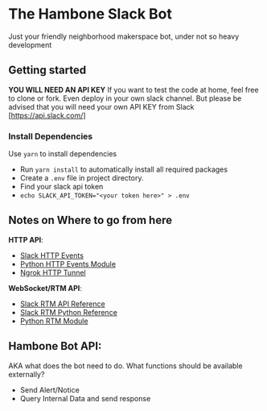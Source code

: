 # The Hambone Slack Bot
Just your friendly neighborhood makerspace bot, under not so heavy development

## Getting started
**YOU WILL NEED AN API KEY**
If you want to test the code at home, feel free to clone or fork. Even deploy in your own slack channel. But please be advised that you will need your own API KEY from Slack [https://api.slack.com/]

### Install Dependencies
Use `yarn` to install dependencies 
+ Run `yarn install` to automatically install all required packages
+ Create a `.env` file in project directory.
+ Find your slack api token
+ `echo SLACK_API_TOKEN="<your token here>" > .env`

## Notes on Where to go from here
__HTTP API__:
+ [Slack HTTP Events](https://api.slack.com/events-api)
+ [Python HTTP Events Module](https://github.com/slackapi/python-slack-events-api)
+ [Ngrok HTTP Tunnel](https://ngrok.com)

__WebSocket/RTM API__:
+ [Slack RTM API Reference](https://api.slack.com/rtm)
+ [Slack RTM Python Reference](https://slack.dev/python-slackclient/real_time_messaging.html)
+ [Python RTM Module](https://github.com/SlackAPI/python-slackclient)

## Hambone Bot API:
AKA what does the bot need to do. What functions should be available externally?

+ Send Alert/Notice
+ Query Internal Data and send response
